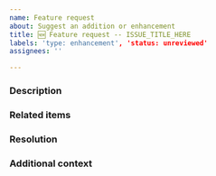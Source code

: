 ```yaml
---
name: Feature request
about: Suggest an addition or enhancement
title: 🆕 Feature request -- ISSUE_TITLE_HERE
labels: 'type: enhancement', 'status: unreviewed'
assignees: ''

---
```


<!-- PLEASE REMOVE ANY INAPPLICABLE SECTIONS! -->

### Description

<!-- A clear and concise description of what you want to happen. -->

### Related items

<!-- Issues, PR's, files, commits, external links, etc. -->

### Resolution

<!-- Already know how to implement this? Let us know! -->

### Additional context

<!-- Add any other context about the problem here. -->
